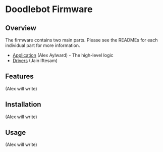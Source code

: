 # Doodlebot Firmware
 
## Overview

The firmware contains two main parts. Please see the READMEs for each individual part for more information.

- [Application](app/README.md) (Alex Aylward) - The high-level logic
- [Drivers](drivers/README.md) (Jain Iftesam)

## Features
(Alex will write)

## Installation
(Alex will write)


## Usage
(Alex will write)
